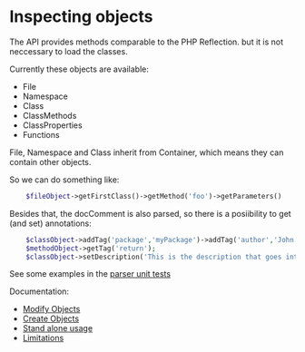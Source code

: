 Inspecting objects
==================

The API provides methods comparable to the PHP Reflection. but it is not neccessary to load the classes.

Currently these objects are available:

 * File
 * Namespace
 * Class
 * ClassMethods
 * ClassProperties
 * Functions

File, Namespace and Class inherit from Container, which means they can contain other objects.

So we can do something like:
```php
	$fileObject->getFirstClass()->getMethod('foo')->getParameters()
```

Besides that, the docComment is also parsed, so there is a posiibility to get (and set) annotations:

```php
	$classObject->addTag('package','myPackage')->addTag('author','John Doe');
	$methodObject->getTag('return');
	$classObject->setDescription('This is the description that goes into the docComment');
```

See some examples in the [parser unit tests][2]

Documentation:
 * [Modify Objects][1]
 * [Create Objects][3]
 * [Stand alone usage][4]
 * [Limitations][4]

[1]: https://github.com/nicodh/php_parser_api/tree/master/doc/2_Modify_Objects.markdown
[2]: https://github.com/nicodh/php_parser_api/blob/master/Tests/Unit/ParserTest.php
[3]: https://github.com/nicodh/php_parser_api/tree/master/doc/3_Create_Objects.markdown
[4]: https://github.com/nicodh/php_parser_api/tree/master/doc/4_Standalone_Usage.markdown
[5]: https://github.com/nicodh/php_parser_api/tree/master/doc/5_Limitations.markdown